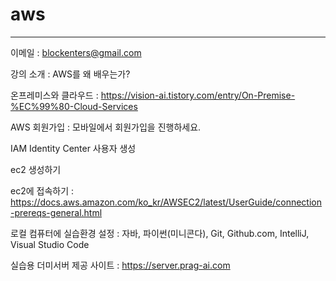 # aws

---

이메일 : blockenters@gmail.com

강의 소개 : AWS를 왜 배우는가?

온프레미스와 클라우드 : https://vision-ai.tistory.com/entry/On-Premise-%EC%99%80-Cloud-Services

AWS 회원가입 : 모바일에서 회원가입을 진행하세요.

IAM Identity Center 사용자 생성

ec2 생성하기

ec2에 접속하기 : https://docs.aws.amazon.com/ko_kr/AWSEC2/latest/UserGuide/connection-prereqs-general.html

로컬 컴퓨터에 실습환경 설정 : 자바, 파이썬(미니콘다), Git, Github.com, IntelliJ, Visual Studio Code 

실습용 더미서버 제공 사이트 : https://server.prag-ai.com



